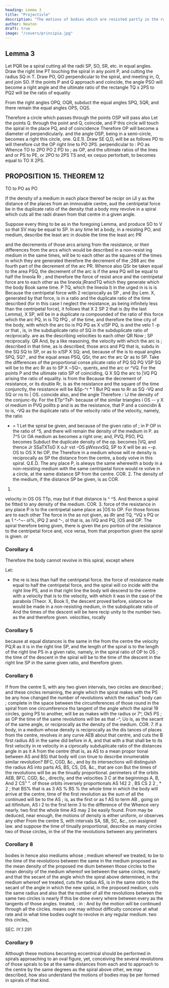 ```yaml
---
heading: Lemma 3
title: "Projectivle"
description: "The motions of bodies which are resisted partly in the ratio of the velocities, and partly"
author: Newton
draft: true
image: "/covers/principia.jpg"
---
```




## Lemma 3

Let PQR be a spiral cutting all the radii SP, SO, SR, etc. in equal angles. Draw the right line PT touching the spiral in any point P, and cutting the radius SQ in T. Draw PO, QO perpendicular to the spiral, and meeting in, O, and join SO. If the points P and Q approach and coincide, the angle PSO will become a right angle and the ultimate ratio of the rectangle TQ x 2PS to PQ2 will be the ratio of equality

From the right angles OPQ, OQR, subduct the equal angles SPQ, SQR, and there remain the equal angles OPS, OQS.

Therefore a circle which passes through the points OSP
will pass also 
Let the points
Q.
through the point
and Q, coincide, and
P
this circle will touch the spiral in the place
PQ, and
of coincidence
Therefore OP will become a diameter of
perpendicularly.
and the angle OSP, being in a semi-circle, becomes a right
this circle,
one.
Q.E.1).
Draw
SE
Q,D,
will be as follows
PD
to
will therefore cut the
OP
right line
to
PO
2PS.
perpendicular to
:
PO
as
Whence
TO
to
2PO
PO
2
PD
to
;
as
OP, and the ultimate ratios of the lines
and
or PS to PE, or 2PO to 2PS
TS
and, ex cequo pertorbatt, to
becomes equal
to
TO X 2PS.

## PROPOSITION 15. THEOREM 12

TO to PO as PO

If the density of a medium in each place thereof be recipr on iJl y as the distance of the places from an immovable centre, aud the centripetal force be in the duplicate ratio of the density that a body mny revolve in a spiral which cuts all the radii drawn from that centre in a given angle.

Suppose every thing to be as in the foregoing Lemma, and produce SO to V so that SV
may be equal to SP. In any time let a body, in a resisting
PO, and medium, describe the
least arc
in double the time the least arc
PR

and the decrements of those arcs arising from
the resistance, or their differences from the
arcs which would be described in a non-resist
ing medium in the same times, will be to each
other as the squares of the times in which
they
are generated
therefore the decrement of the
;288
arc
the fourth part of the decrement of the arc PR.
Whence also
QSr be taken equal to the area PSQ, the decrement of the arc
is
if the area
PQ
will be equal to half the lineola Rr ; and therefore the force of resist
ance and the centripetal force are to each other as the lineola
jRrandTQ
which they generate
which the body
Book
same time.
P
TQ, which
the lineola
I)
in the
urged in
is
is
is
Because the centripetal force with
2
reciprocally as SP , and (by Lem. X,
generated by that force, is in a ratio
and the duplicate ratio of the time
described (for in this case I neglect the resistance,
as being infinitely less than the centripetal force), it follows that
X
2
SP 2 that is (by the last Lemma),
X SP, will be in a duplicate ra
compounded
of the ratio of this force
which the arc PQ,
in
is
TQ
fPQ
,
of the time, and therefore the time
city of the body, with which the arc
tio
is
PQ
PQ
as
X v/SP
PQ,
is
and the velo
1
-p or
that
,
is,
in the subduplicate ratio of
SQ
in the subduplicate ratio of
reciprocally.
are as the describing velocities to each other
QR
Now
;
SP reciprocally.
QR
And, by a like reasoning, the velocity with which the arc
is
;
described in that time, as
is described,
those arcs
and
PQ
that
is,
subdu
in the
SQ
SQ
to SP, or as
to x/SP X SQ; and, because of the
is to
equal angles SPQ, SQ? , and the equal areas PSQ, QSr, the arc
the arc Qr as
to SP.
Take the differences of the proportional conse
plicate ratio of
PQ
SQ
PQ
VSP
SQ
will be to the arc Rr as
to SP
X ~SQ~,
quents, and the arc
or ^VQ.
For the points P and
the
ultimate
ratio
SP
of
coinciding,
Q
X SQ
the arc
to
|VQ
PQ arising
the ratio of equality.
is
from the
Because the decrement of
resistance, or its double
Rr,
is
as the resistance
and the square of the time conjunctly, the resistance will be
&Sp-^r
*
1
But
PQ
was
to
Rr
as
SQ
-VQ
and
SQ
or ns
to | OS.
coincide also, and the angle
Therefore
:
\J
the density of the
conjunc-tly.
For the
ETp^TsP-
because of the similar triangles
i
OS --
y
X ol
medium
in
PVQ
poillts
p
and
is
as the resistance, that
P and
a coincidin &
to
is,
-VQ
as
the duplicate ratio of the velocity
ratio of the velocity, namely, the ratio
- =
1
Let the spiral be given, and because of the given ratio of
;
in
P
OP
in the ratio of
^5, and there will remain the density of the medium in P. as 7^5
Ur
OA
medium
as
becomes a right one; and,
PVQ, PSO, PQ. becomes
Subduct the duplicate
density of the
op.
becomes
|VQ, and thence Jr
SSaTXToD
X oJr
vst
-OS
pWxsvxSQ,
SP
to
X
will be as
~-p.
OS
to
OS
X fei
OP,
the
Therefore in a medium whose
will re
density is reciprocally as SP the distance from the centre, a body
volve in this spiral.
Q.E.D.
The
any place P, is always the same wherewith a
body in a non-resisting medium with the same centripetal force would re
volve in a circle, at the same distance SP from the centre.
COR. 2. The density of the medium, if the distance SP be given, is as
COR.
1.
velocity in
OS
OS
TTp,
may
but
if that distance is
^
^5.
And
thence a spiral
be fitted to any density of the medium.
COR.
3.
force of the resistance in any place P is to the centripetal
same place as |OS to OP. For those forces are to each other
The
force in the
as
not given, as
iRr and TQ,
^VQ x PQ
or as
1
^-^~-
ol%,
iPQ 2
and
^-,
ol
that
is,
as
iVQ
and PQ,
|OS and OP. The spiral therefore being given, there is given the pro
portion of the resistance to the centripetal force and, vice versa, from that
proportion given the spiral is given.
or


### Corollary 4

Therefore the body cannot revolve in this spiral, except where

Let:

-  the re
is less than half the centripetal force.
the force of resistance
made equal to half the centripetal force, and the spiral will co
incide with the right line PS, and in that right line the body will descend
to the centre with
a velocity that is to the velocity, with which it was
in
the
case of the parabola (Theor. X, Book I), the descent
proved before,
sistance be
would be made in a non-resisting medium, in the subduplicate ratio of
And the times of the descent will be here recip
unity to the number two.
as
the
and
therefore given.
velocities,
rocally

### Corollary 5

because at equal distances
is the same in the
from the centre the velocity
PQ,R as it is in the right line SP, and
the length of the spiral is to the length of the
right line PS in a given ratio, namely, in the
spiral
ratio of
OP
to
OS
;
the time of the descent in
the spiral will be to the time of the descent in
the right line SP in the same given ratio, and
therefore given.

### Corollary 6

If
from the centre
S,
with any two
given intervals, two circles are described
;
and
these circles remaining, the angle which the
spiral makes with the
PS be any how changed the number of revolutions which the
radius&quot;
body can
;
complete in the space between the circumferences of those
round in the spiral from one circumference
ths tangent of the angle which the
spiral
19
circles,
going
PS
to another, will be as
makes with the radius
or
7^,
Ok5
PS
;
as
OP
the time of the same revolutions will be as
that
-^,
Uo
is,
as the secant of the
same angle, or reciprocally as the density of the medium.
COR. 7. If a body, in a medium whose density is reciprocally as the dis
tances of places from the centre, revolves in any curve AEB about that
centre,
and cuts the
B
first
radius
AS
in the
same
did before in A, and that with a
that
shall
be to its first velocity in
re
velocity
in
a
ciprocally
subduplicate ratio of the distances
angle in
as
it
A
from the centre (that is, as AS to a mean propor
tional between AS and BS) that body will con
tinue to describe innumerable similar revolution?
BFC, CGD, &c., and by its intersections will
distinguish the radius
AS
into parts AS, BS, CS, DS, &c., that are con
But the times of the revolutions will be as the
tinually proportional.
perimeters of the orbits
AEB, BFC, CGD,
&c., directly, and the velocities
3
C
at the beginnings A, B,
And
2
CS&quot;
&quot;.
of those orbits inversely
proportionals
AS
142
2
,
BS
CS 2
2
,
*
2
;
that
BS%
that
is
as
3
AS % BS %
the whole time in which the body will arrive at the centre,
time of the first revolution as the sum of all the continued
will be to the
AS
;
is,
as the first
or as f
AS
to
term
AB
,
going on ad itifinitum,
AS
i 2
to the first
term
3
to the difference of the
Whence
very nearly.
two
first
the whole time
AS
may
2
be
easily found.
From
may be deduced, near enough, the motions of
density is either uniform, or observes any other
From the centre S, with intervals SA, SB, SC, &c., con
assigned law.
and suppose the time of
tinually proportional, describe as many circles
two
of those circles, in the
of
the
the revolutions between
any
perimeters

### Corollary 8

bodies in
hence also
mediums whose
;
medium whereof we treated, to be to the time of the revolutions between
the same in the medium proposed as the mean density of the proposed me
dium between those circles to the mean density of the medium whereof we
between the same circles, nearly and that the secant of the angle
which the spiral above determined, in the medium whereof we treated,
cuts the radius AS, is in the same ratio to the secant of the angle in which
the new spiral, in the proposed medium, cuts the same radius and also
that the number of all the revolutions between the same two circles is nearly
If this be done every where between every
as the tangents of those angles.
treated,
:
in
:
And by
the motion will be continued through all the circles.
means one may without difficulty conceive at what rate and in what
time bodies ought to revolve in any regular medium.
two
this
circles,

SEC. IY.1
291

### Corollary 9 

Although these motions becoming eccentrical should be performed in spirals approaching to an oval figure, yet, conceiving the several revolutions of those spirals to be at the same distances from each and to approach to the centre by the same degrees as the spiral above other,
we may
described,
how
also understand
the motions of bodies
may
be per
formed in spirals of that kind.

